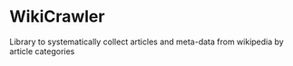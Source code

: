 # WikiCrawler
Library to systematically collect articles and meta-data from wikipedia by article categories
